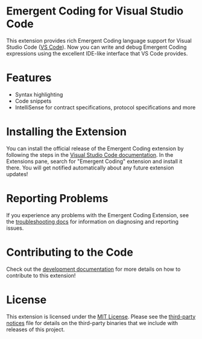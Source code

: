 # Emergent Coding for Visual Studio Code

This extension provides rich Emergent Coding language support for Visual Studio Code ([VS Code](https://github.com/Microsoft/vscode)). Now you can write and debug Emergent Coding expressions using the excellent IDE-like interface that VS Code provides.

# Features
- Syntax highlighting
- Code snippets
- IntelliSense for contract specifications, protocol specifications and more

# Installing the Extension
You can install the official release of the Emergent Coding extension by following the steps in the [Visual Studio Code documentation](https://code.visualstudio.com/docs/editor/extension-marketplace). In the Extensions pane, search for "Emergent Coding" extension and install it there. You will get notified automatically about any future extension updates!

# Reporting Problems
If you experience any problems with the Emergent Coding Extension, see the [troubleshooting docs](https://github.com/aptissio/vscode-ec-language-extension/blob/main/docs/troubleshooting.md) for information on diagnosing and reporting issues.

# Contributing to the Code
Check out the [development documentation](https://github.com/aptissio/vscode-ec-language-extension/blob/main/docs/development.md) for more details on how to contribute to this extension!

# License
This extension is licensed under the [MIT License](https://github.com/aptissio/vscode-ec-language-extension/blob/main/LICENSE). Please see the [third-party notices](https://github.com/aptissio/vscode-ec-language-extension/blob/main/third-party-notices.md) file for details on the third-party binaries that we include with releases of this project.